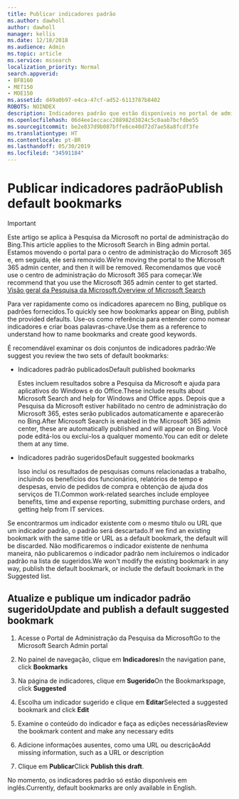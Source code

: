 ```yaml
---
title: Publicar indicadores padrão
ms.author: dawholl
author: dawholl
manager: kellis
ms.date: 12/18/2018
ms.audience: Admin
ms.topic: article
ms.service: mssearch
localization_priority: Normal
search.appverid:
- BFB160
- MET150
- MOE150
ms.assetid: d49a0b97-e4ca-47cf-ad52-6113787b8402
ROBOTS: NOINDEX
description: Indicadores padrão que estão disponíveis no portal de administração da Pesquisa da Microsoft
ms.openlocfilehash: 06d4ee1eccacc288982d3824c5c0aab7bcfdbe55
ms.sourcegitcommit: be2e837d9b087bffe6ce40d72d7ae58a8fcdf3fe
ms.translationtype: HT
ms.contentlocale: pt-BR
ms.lasthandoff: 05/30/2019
ms.locfileid: "34591184"
---
```

# <a name="publish-default-bookmarks"></a><span data-ttu-id="48582-103">Publicar indicadores padrão</span><span class="sxs-lookup"><span data-stu-id="48582-103">Publish default bookmarks</span></span>

> [!IMPORTANT]
> <span data-ttu-id="48582-104">Este artigo se aplica à Pesquisa da Microsoft no portal de administração do Bing.</span><span class="sxs-lookup"><span data-stu-id="48582-104">This article applies to the Microsoft Search in Bing admin portal.</span></span> <span data-ttu-id="48582-105">Estamos movendo o portal para o centro de administração do Microsoft 365 e, em seguida, ele será removido.</span><span class="sxs-lookup"><span data-stu-id="48582-105">We’re moving the portal to the Microsoft 365 admin center, and then it will be removed.</span></span> <span data-ttu-id="48582-106">Recomendamos que você use o centro de administração do Microsoft 365 para começar.</span><span class="sxs-lookup"><span data-stu-id="48582-106">We recommend that you use the Microsoft 365 admin center to get started.</span></span> [<span data-ttu-id="48582-107">Visão geral da Pesquisa da Microsoft.</span><span class="sxs-lookup"><span data-stu-id="48582-107">Overview of Microsoft Search</span></span>](overview-microsoft-search.md)

<span data-ttu-id="48582-108">Para ver rapidamente como os indicadores aparecem no Bing, publique os padrões fornecidos.</span><span class="sxs-lookup"><span data-stu-id="48582-108">To quickly see how bookmarks appear on Bing, publish the provided defaults.</span></span> <span data-ttu-id="48582-109">Use-os como referência para entender como nomear indicadores e criar boas palavras-chave.</span><span class="sxs-lookup"><span data-stu-id="48582-109">Use them as a reference to understand how to name bookmarks and create good keywords.</span></span>
  
<span data-ttu-id="48582-110">É recomendável examinar os dois conjuntos de indicadores padrão:</span><span class="sxs-lookup"><span data-stu-id="48582-110">We suggest you review the two sets of default bookmarks:</span></span>
  
- <span data-ttu-id="48582-111">Indicadores padrão publicados</span><span class="sxs-lookup"><span data-stu-id="48582-111">Default published bookmarks</span></span>
    
    <span data-ttu-id="48582-112">Estes incluem resultados sobre a Pesquisa da Microsoft e ajuda para aplicativos do Windows e do Office.</span><span class="sxs-lookup"><span data-stu-id="48582-112">These include results about Microsoft Search and help for Windows and Office apps.</span></span> <span data-ttu-id="48582-113">Depois que a Pesquisa da Microsoft estiver habilitado no centro de administração do Microsoft 365, estes serão publicados automaticamente e aparecerão no Bing.</span><span class="sxs-lookup"><span data-stu-id="48582-113">After Microsoft Search is enabled in the Microsoft 365 admin center, these are automatically published and will appear on Bing.</span></span> <span data-ttu-id="48582-114">Você pode editá-los ou exclui-los a qualquer momento.</span><span class="sxs-lookup"><span data-stu-id="48582-114">You can edit or delete them at any time.</span></span>
    
- <span data-ttu-id="48582-115">Indicadores padrão sugeridos</span><span class="sxs-lookup"><span data-stu-id="48582-115">Default suggested bookmarks</span></span>
    
    <span data-ttu-id="48582-116">Isso inclui os resultados de pesquisas comuns relacionadas a trabalho, incluindo os benefícios dos funcionários, relatórios de tempo e despesas, envio de pedidos de compra e obtenção de ajuda dos serviços de TI.</span><span class="sxs-lookup"><span data-stu-id="48582-116">Common work-related searches include employee benefits, time and expense reporting, submitting purchase orders, and getting help from IT services.</span></span>
    
<span data-ttu-id="48582-117">Se encontrarmos um indicador existente com o mesmo título ou URL que um indicador padrão, o padrão será descartado.</span><span class="sxs-lookup"><span data-stu-id="48582-117">If we find an existing bookmark with the same title or URL as a default bookmark, the default will be discarded.</span></span> <span data-ttu-id="48582-118">Não modificaremos o indicador existente de nenhuma maneira, não publicaremos o indicador padrão nem incluiremos o indicador padrão na lista de sugeridos.</span><span class="sxs-lookup"><span data-stu-id="48582-118">We won't modify the existing bookmark in any way, publish the default bookmark, or include the default bookmark in the Suggested list.</span></span>
  
## <a name="update-and-publish-a-default-suggested-bookmark"></a><span data-ttu-id="48582-119">Atualize e publique um indicador padrão sugerido</span><span class="sxs-lookup"><span data-stu-id="48582-119">Update and publish a default suggested bookmark</span></span>

1. <span data-ttu-id="48582-120">Acesse o Portal de Administração da Pesquisa da Microsoft</span><span class="sxs-lookup"><span data-stu-id="48582-120">Go to the Microsoft Search Admin portal</span></span>
    
2. <span data-ttu-id="48582-121">No painel de navegação, clique em **Indicadores**</span><span class="sxs-lookup"><span data-stu-id="48582-121">In the navigation pane, click **Bookmarks**</span></span>
    
3. <span data-ttu-id="48582-122">Na página de indicadores, clique em **Sugerido**</span><span class="sxs-lookup"><span data-stu-id="48582-122">On the Bookmarkspage, click **Suggested**</span></span>
    
4. <span data-ttu-id="48582-123">Escolha um indicador sugerido e clique em **Editar**</span><span class="sxs-lookup"><span data-stu-id="48582-123">Selected a suggested bookmark and click **Edit**</span></span>
    
5. <span data-ttu-id="48582-124">Examine o conteúdo do indicador e faça as edições necessárias</span><span class="sxs-lookup"><span data-stu-id="48582-124">Review the bookmark content and make any necessary edits</span></span>
    
6. <span data-ttu-id="48582-125">Adicione informações ausentes, como uma URL ou descrição</span><span class="sxs-lookup"><span data-stu-id="48582-125">Add missing information, such as a URL or description</span></span>
    
7. <span data-ttu-id="48582-126">Clique em **Publicar**</span><span class="sxs-lookup"><span data-stu-id="48582-126">Click **Publish this draft**.</span></span>
    
<span data-ttu-id="48582-127">No momento, os indicadores padrão só estão disponíveis em inglês.</span><span class="sxs-lookup"><span data-stu-id="48582-127">Currently, default bookmarks are only available in English.</span></span> 

  

